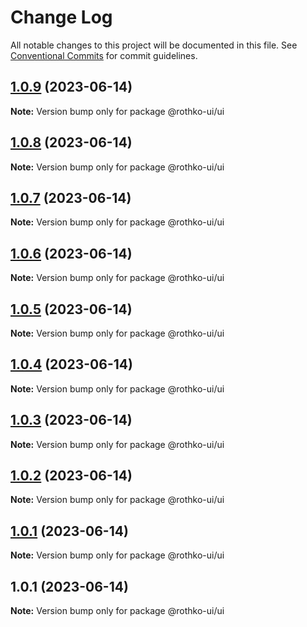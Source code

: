 # Change Log

All notable changes to this project will be documented in this file.
See [Conventional Commits](https://conventionalcommits.org) for commit guidelines.

## [1.0.9](https://github.com/rothko-ui/rothko-ui/compare/@rothko-ui/ui@1.0.8...@rothko-ui/ui@1.0.9) (2023-06-14)

**Note:** Version bump only for package @rothko-ui/ui

## [1.0.8](https://github.com/rothko-ui/rothko-ui/compare/@rothko-ui/ui@1.0.7...@rothko-ui/ui@1.0.8) (2023-06-14)

**Note:** Version bump only for package @rothko-ui/ui

## [1.0.7](https://github.com/rothko-ui/rothko-ui/compare/@rothko-ui/ui@1.0.6...@rothko-ui/ui@1.0.7) (2023-06-14)

**Note:** Version bump only for package @rothko-ui/ui

## [1.0.6](https://github.com/luxo-ai/rothko-ui/compare/@rothko-ui/ui@1.0.5...@rothko-ui/ui@1.0.6) (2023-06-14)

**Note:** Version bump only for package @rothko-ui/ui

## [1.0.5](https://github.com/luxo-ai/rothko-ui/compare/@rothko-ui/ui@1.0.4...@rothko-ui/ui@1.0.5) (2023-06-14)

**Note:** Version bump only for package @rothko-ui/ui

## [1.0.4](https://github.com/luxo-ai/rothko-ui/compare/@rothko-ui/ui@1.0.3...@rothko-ui/ui@1.0.4) (2023-06-14)

**Note:** Version bump only for package @rothko-ui/ui

## [1.0.3](https://github.com/luxo-ai/rothko-ui/compare/@rothko-ui/ui@1.0.2...@rothko-ui/ui@1.0.3) (2023-06-14)

**Note:** Version bump only for package @rothko-ui/ui

## [1.0.2](https://github.com/luxo-ai/rothko-ui/compare/@rothko-ui/ui@1.0.1...@rothko-ui/ui@1.0.2) (2023-06-14)

**Note:** Version bump only for package @rothko-ui/ui

## [1.0.1](https://github.com/luxo-ai/rothko-ui/compare/@rothko-ui/ui@1.0.1...@rothko-ui/ui@1.0.1) (2023-06-14)

**Note:** Version bump only for package @rothko-ui/ui

## 1.0.1 (2023-06-14)

**Note:** Version bump only for package @rothko-ui/ui
